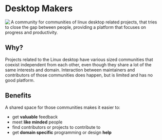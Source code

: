 # Desktop Makers
<img align="left" src="https://user-images.githubusercontent.com/1282767/161259953-81f96a67-8980-47c5-9224-6deef04c037a.png">

A community for communities of linux desktop related projects, that tries to close the gap between people, providing a platform that focuses on progress and productivity.

## Why?

Projects related to the Linux desktop have various sized communities that coexist independent from each other, even though they share a lot of the same interests and domain. Interaction between maintainers and contributors of those communities does happen, but is limited and has no good platform.

## Benefits

A shared space for those communities makes it easier to:

 - get **valuable** feedback
 - meet **like minded** people
 - find contributors or projects to contribute to
 - get **domain specific** programming or design **help**
